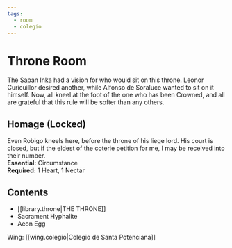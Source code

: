 ```yaml
---
tags:
  - room
  - colegio
---
```

# Throne Room  
The Sapan Inka had a vision for who would sit on this throne. Leonor Curicuillor desired another, while Alfonso de Soraluce wanted to sit on it himself. Now, all kneel at the foot of the one who has been Crowned, and all are grateful that this rule will be softer than any others.  
## Homage (Locked)  
Even Robigo kneels here, before the throne of his liege lord. His court is closed, but if the eldest of the coterie petition for me, I may be received into their number.  
**Essential:** Circumstance  
**Required:** 1 Heart, 1 Nectar  
## Contents  
- [[library.throne|THE THRONE]]
- Sacrament Hyphalite 
- Aeon Egg

Wing: [[wing.colegio|Colegio de Santa Potenciana]]